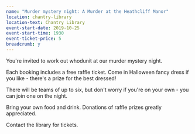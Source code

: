 ```yaml
---
name: "Murder mystery night: A Murder at the Heathcliff Manor"
location: chantry-library
location-text: Chantry Library
event-start-date: 2019-10-25
event-start-time: 1930
event-ticket-price: 5
breadcrumb: y
---
```


You're invited to work out whodunit at our murder mystery night.

Each booking includes a free raffle ticket. Come in Halloween fancy dress if you like - there's a prize for the best dressed!

There will be teams of up to six, but don't worry if you're on your own - you can join one on the night.

Bring your own food and drink. Donations of raffle prizes greatly appreciated.

Contact the library for tickets.
